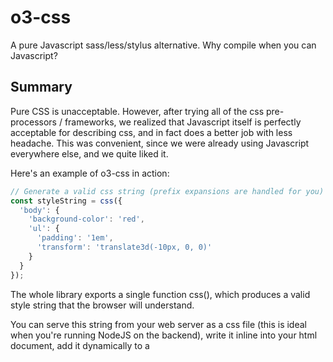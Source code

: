 # o3-css
A pure Javascript sass/less/stylus alternative. Why compile when you can Javascript?

## Summary
Pure CSS is unacceptable. However, after trying all of the css pre-processors / frameworks, we realized that Javascript itself is perfectly acceptable for describing css, and in fact does a better job with less headache. This was convenient, since we were already using Javascript everywhere else, and we quite liked it.

Here's an example of o3-css in action:

```javascript
// Generate a valid css string (prefix expansions are handled for you)
const styleString = css({
  'body': {
    'background-color': 'red',
    'ul': {
      'padding': '1em',
      'transform': 'translate3d(-10px, 0, 0)'
    }
  }
});
```

The whole library exports a single function css(), which produces a valid style string that the browser will understand.

You can serve this string from your web server as a css file (this is ideal when you're running NodeJS on the backend), write it inline into your html document, add it dynamically to a <style> tag, inline it directly on to an element at runtime, or anything else you desire.

The main advantages are:
* you get the full power of Javascript in describing your stylesheets, which lets you stay DRY
* you don't have to add another language to your stack
* easy code-sharing between your regular Javsascript code and styling code (ie, avoid duplicating styling variables)
* it's fun!
